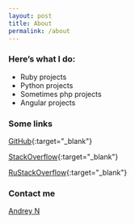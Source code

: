 ```yaml
---
layout: post
title: About
permalink: /about
---
```


### Here’s what I do:
 - Ruby projects
 - Python projects
 - Sometimes php projects
 - Angular projects

### Some links
[GitHub](https://github.com/dluhhbiu){:target="_blank"}

[StackOverflow](https://stackoverflow.com/users/2223918/dluhhbiu){:target="_blank"}

[RuStackOverflow](https://ru.stackoverflow.com/users/208621/dluhhbiu){:target="_blank"}

### Contact me
[Andrey N](mailto:{{site.author.email}})
